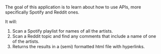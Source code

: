 The goal of this application is to learn about how to use APIs, more specifically Spotify and Reddit ones.

It will:
1.  Scan a Spotify playlist for names of all the artists.
2.  Scan a Reddit topic and find any comments that include a name of one of the artists.
3.  Returns the results in a (semi) formatted html file with hyperlinks.

